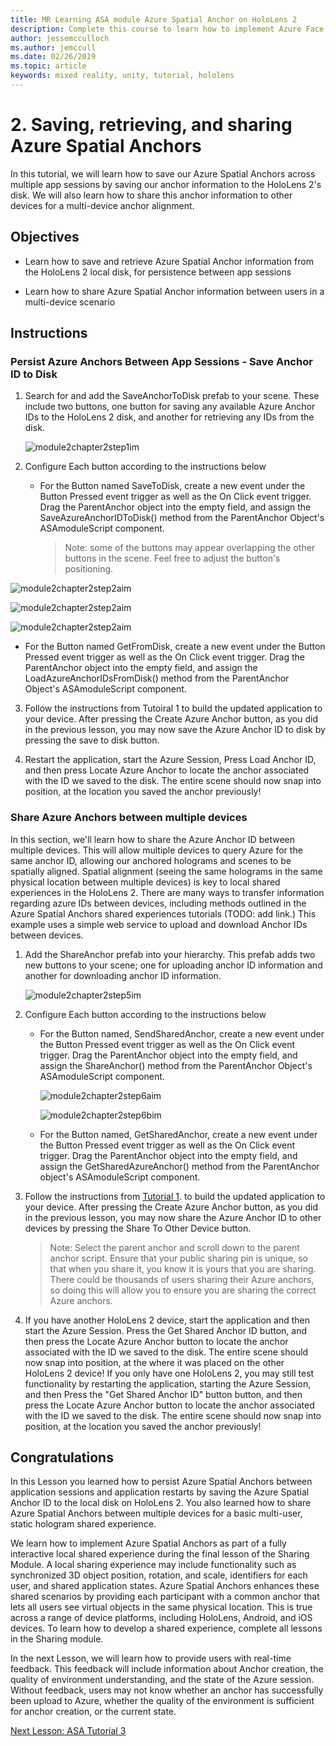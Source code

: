 ```yaml
---
title: MR Learning ASA module Azure Spatial Anchor on HoloLens 2
description: Complete this course to learn how to implement Azure Face Recognition within a mixed reality application.
author: jessemcculloch
ms.author: jemccull
ms.date: 02/26/2019
ms.topic: article
keywords: mixed reality, unity, tutorial, hololens
---
```


# 2. Saving, retrieving, and sharing Azure Spatial Anchors

In this tutorial, we will learn how to save our Azure Spatial Anchors across multiple app sessions by saving our anchor information to the HoloLens 2's disk. We will also learn how to share this anchor information to other devices for a multi-device anchor alignment.

## Objectives

* Learn how to save and retrieve Azure Spatial Anchor information from the HoloLens 2 local disk, for persistence between app sessions

* Learn how to share Azure Spatial Anchor information between users in a multi-device scenario

  

## Instructions

### Persist Azure Anchors Between App Sessions - Save Anchor ID to Disk

1. Search for and add the SaveAnchorToDisk prefab to your scene. These include two buttons, one button for saving any available Azure Anchor IDs to the HoloLens 2 disk, and another for retrieving any IDs from the disk.

   ![module2chapter2step1im](images/module2chapter2step1im.PNG)

2. Configure Each button according to the instructions below
   - For the Button named SaveToDisk, create a new event under the Button Pressed event trigger as well as the On Click event trigger. Drag the ParentAnchor object into the empty field, and assign the SaveAzureAnchorIDToDisk() method from the ParentAnchor Object's ASAmoduleScript component.
   
     > Note: some of the buttons may appear overlapping the other buttons in the scene. Feel free to adjust the button's positioning.
   

  ![module2chapter2step2aim](images/module2chapter2step2aim.PNG)

![module2chapter2step2aim](images/module2chapter2step2bim.PNG)

![module2chapter2step2aim](images/module2chapter2step2cim.PNG)

   - For the Button named GetFromDisk, create a new event under the Button Pressed event trigger as well as the On Click event trigger. Drag the ParentAnchor object into the empty field, and assign the LoadAzureAnchorIDsFromDisk() method from the ParentAnchor Object's ASAmoduleScript component.

3. Follow the instructions from Tutoiral 1 to build the updated application to your device. After pressing the Create Azure Anchor button, as you did in the previous lesson, you may now save the Azure Anchor ID to disk by pressing the save to disk button.

4. Restart the application, start the Azure Session, Press Load Anchor ID, and then press Locate Azure Anchor to locate the anchor associated with the ID we saved to the disk. The entire scene should now snap into position, at the location you saved the anchor previously!

### Share Azure Anchors between multiple devices

In this section, we'll learn how to share the Azure Anchor ID between multiple devices. This will allow multiple devices to query Azure for the same anchor ID, allowing our anchored holograms and scenes to be spatially aligned. Spatial alignment (seeing the same holograms in the same physical location between multiple devices) is key to local shared experiences in the HoloLens 2. There are many ways to transfer information regarding azure IDs between devices, including methods outlined in the Azure Spatial Anchors shared experiences tutorials (TODO: add link.) This example uses a simple web service to upload and download Anchor IDs between devices.

1. Add the ShareAnchor prefab into your hierarchy. This prefab adds two new buttons to your scene; one for uploading anchor ID information and another for downloading anchor ID information. 

   ![module2chapter2step5im](images/module2chapter2step5im.PNG)

2. Configure Each button according to the instructions below

   - For the Button named, SendSharedAnchor, create a new event under the Button Pressed event trigger as well as the On Click event trigger. Drag the ParentAnchor object into the empty field, and assign the ShareAnchor() method from the ParentAnchor Object's ASAmoduleScript component.

     ![module2chapter2step6aim](images/module2chapter2step6aim.PNG)

     ![module2chapter2step6bim](images/module2chapter2step6bim.PNG)

     

   - For the Button named, GetSharedAnchor, create a new event under the Button Pressed event trigger as well as the On Click event trigger. Drag the ParentAnchor object into the empty field, and assign the GetSharedAzureAnchor() method from the ParentAnchor object's ASAmoduleScript component.

3. Follow the instructions from [Tutorial 1](mrlearning-base-ch1.md). to build the updated application to your device. After pressing the Create Azure Anchor button, as you did in the previous lesson, you may now share the Azure Anchor ID to other devices by pressing the Share To Other Device button.

   > Note: Select the parent anchor and scroll down to the parent anchor script. Ensure that your public sharing pin is unique, so that when you share it, you know it is yours that you are sharing. There could be thousands of users sharing their Azure anchors, so doing this will allow you to ensure you are sharing the correct Azure anchors.

4. If you have another HoloLens 2 device, start the application and then start the Azure Session. Press the Get Shared Anchor ID button, and then press the Locate Azure Anchor button to locate the anchor associated with the ID we saved to the disk. The entire scene should now snap into position, at the where it was placed on the other HoloLens 2 device! If you only have one HoloLens 2, you may still test functionality by restarting the application, starting the Azure Session, and then Press the "Get Shared Anchor ID" button button, and then press the Locate Azure Anchor button to locate the anchor associated with the ID we saved to the disk. The entire scene should now snap into position, at the location you saved the anchor previously!

## Congratulations
In this Lesson you learned how to persist Azure Spatial Anchors between application sessions and application restarts by saving the Azure Spatial Anchor ID to the local disk on HoloLens 2. You also learned how to share Azure Spatial Anchors between multiple devices for a basic multi-user, static hologram shared experience.

We learn how to implement Azure Spatial Anchors as part of a fully interactive local shared experience during the final lesson of the Sharing Module. A local sharing experience may include functionality such as synchronized 3D object position, rotation, and scale, identifiers for each user, and shared application states. Azure Spatial Anchors enhances these shared scenarios by providing each participant with a common anchor that lets all users see virtual objects in the same physical location. This is true across a range of device platforms, including HoloLens, Android, and iOS devices. To learn how to develop a shared experience, complete all lessons in the Sharing module.

In the next Lesson, we will learn how to provide users with real-time feedback. This feedback will include information about Anchor creation, the quality of environment understanding, and the state of the Azure session. Without feedback, users may not know whether an anchor has successfully been upload to Azure, whether the quality of the environment is sufficient for anchor creation, or the current state.

[Next Lesson: ASA Tutorial 3](mrlearning-asa-ch3.md)

